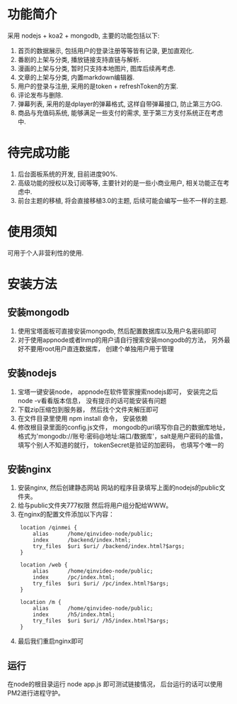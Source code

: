 # 功能简介

采用 nodejs + koa2 + mongodb, 主要的功能包括以下:

1. 首页的数据展示, 包括用户的登录注册等等皆有记录, 更加直观化.
2. 番剧的上架与分类, 播放链接支持直链与解析.
3. 漫画的上架与分类, 暂时只支持本地图片, 图库后续再考虑.
4. 文章的上架与分类, 内置markdown编辑器.
5. 用户的登录与注册, 采用的是token + refreshToken的方案.
6. 评论发布与删除.
7. 弹幕列表, 采用的是dplayer的弹幕格式, 这样自带弹幕接口, 防止第三方GG.
8. 商品与充值码系统, 能够满足一些支付的需求, 至于第三方支付系统正在考虑中.

# 待完成功能

1. 后台面板系统的开发, 目前进度90%.
2. 高级功能的授权以及订阅等等, 主要针对的是一些小商业用户, 相关功能正在考虑中.
3. 前台主题的移植, 将会直接移植3.0的主题, 后续可能会编写一些不一样的主题.

# 使用须知

可用于个人非营利性的使用.

# 安装方法
## 安装mongodb
1. 使用宝塔面板可直接安装mongodb, 然后配置数据库以及用户名密码即可
2. 对于使用appnode或者lnmp的用户请自行搜索安装mongodb的方法， 另外最好不要用root用户直连数据库， 创建个单独用户用于管理

## 安装nodejs
1. 宝塔一键安装node， appnode在软件管家搜索nodejs即可， 安装完之后node -v看看版本信息， 没有提示的话可能安装有问题
2. 下载zip压缩包到服务器， 然后找个文件夹解压即可
3. 在文件目录里使用 npm install 命令， 安装依赖
4. 修改根目录里面的config.js文件， mongodb的uri填写你自己的数据库地址， 格式为'mongodb://账号:密码@地址:端口/数据库'，salt是用户密码的盐值， 填写个别人不知道的就行， tokenSecret是验证的加密码， 也填写个唯一的

## 安装nginx
1. 安装nginx, 然后创建静态网站 网站的程序目录填写上面的nodejs的public文件夹。
2. 给与public文件夹777权限 然后将用户组分配给WWW。
3. 在nginx的配置文件添加以下内容：
```
    location /qinmei {
        alias      /home/qinvideo-node/public;
        index      /backend/index.html;
        try_files  $uri $uri/ /backend/index.html?$args;
    }
    
    location /web {
        alias      /home/qinvideo-node/public;
        index      /pc/index.html;
        try_files  $uri $uri/ /pc/index.html?$args;
    }
    
    location /m {
        alias      /home/qinvideo-node/public;
        index      /h5/index.html;
        try_files  $uri $uri/ /h5/index.html?$args;
    }
```
4. 最后我们重启nginx即可

## 运行
在node的根目录运行 node app.js 即可测试链接情况， 后台运行的话可以使用PM2进行进程守护。
